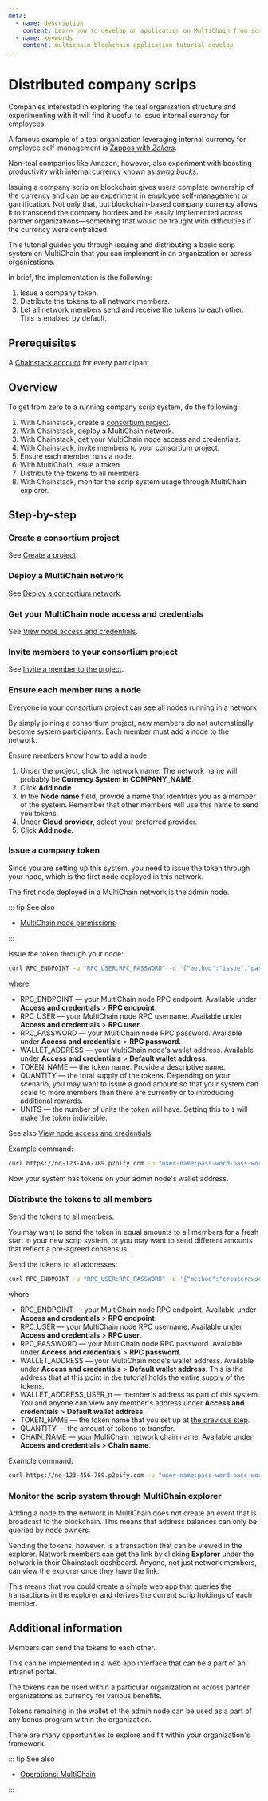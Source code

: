 ```yaml
---
meta:
  - name: description
    content: Learn how to develop an application on MultiChain from scratch by following the distributed company scrips tutorial.
  - name: keywords
    content: multichain blockchain application tutorial develop
---
```


# Distributed company scrips

Companies interested in exploring the teal organization structure and experimenting with it will find it useful to issue internal  currency for employees.

A famous example of a teal organization leveraging internal currency for employee self-management is [Zappos with *Zollars*](https://www.zappos.com/about/stories/employee-happiness-amenities).

Non-teal companies like Amazon, however, also experiment with boosting productivity with internal currency known as *swag bucks*.

Issuing a company scrip on blockchain gives users complete ownership of the currency and can be an experiment in employee self-management or gamification. Not only that, but blockchain-based company currency allows it to transcend the company borders and be easily implemented across partner organizations—something that would be fraught with difficulties if the currency were centralized.

This tutorial guides you through issuing and distributing a basic scrip system on MultiChain that you can implement in an organization or across organizations.

In brief, the implementation is the following:

1. Issue a company token.
1. Distribute the tokens to all network members.
1. Let all network members send and receive the tokens to each other. This is enabled by default.

## Prerequisites

A <a href="https://console.chainstack.com/" target="_blank">Chainstack account</a> for every participant.

## Overview

To get from zero to a running company scrip system, do the following:

1. With Chainstack, create a [consortium project](/glossary/consortium-project).
1. With Chainstack, deploy a MultiChain network.
1. With Chainstack, get your MultiChain node access and credentials.
1. With Chainstack, invite members to your consortium project.
1. Ensure each member runs a node.
1. With MultiChain, issue a token.
1. Distribute the tokens to all members.
1. With Chainstack, monitor the scrip system usage through MultiChain explorer.

## Step-by-step

### Create a consortium project

See [Create a project](/platform/create-a-project).

### Deploy a MultiChain network

See [Deploy a consortium network](/platform/deploy-a-consortium-network).

### Get your MultiChain node access and credentials

See [View node access and credentials](/platform/view-node-access-and-credentials).

### Invite members to your consortium project

See [Invite a member to the project](/platform/invite-a-member-to-the-project).

### Ensure each member runs a node

Everyone in your consortium project can see all nodes running in a network.

By simply joining a consortium project, new members do not automatically become system participants. Each member must add a node to the network.

Ensure members know how to add a node:

1. Under the project, click the network name. The network name will probably be **Currency System in COMPANY_NAME**.
1. Click **Add node**.
1. In the **Node name** field, provide a name that identifies you as a member of the system. Remember that other members will use this name to send you tokens.
1. Under **Cloud provider**, select your preferred provider.
1. Click **Add node**.

### Issue a company token

Since you are setting up this system, you need to issue the token through your node, which is the first node deployed in this network.

The first node deployed in a MultiChain network is the admin node.

::: tip See also

* [MultiChain node permissions](/operations/multichain/node-permissions)

:::

Issue the token through your node:

``` sh
curl RPC_ENDPOINT -u "RPC_USER:RPC_PASSWORD" -d '{"method":"issue","params":["WALLET_ADDRESS","TOKEN_NAME",QUANTITY,UNITS],"id":1}'
```

where

* RPC_ENDPOINT — your MultiChain node RPC endpoint. Available under **Access and credentials** > **RPC endpoint**.
* RPC_USER — your MultiChain node RPC username. Available under **Access and credentials** > **RPC user**.
* RPC_PASSWORD — your MultiChain node RPC password. Available under **Access and credentials** > **RPC password**.
* WALLET_ADDRESS — your MultiChain node's wallet address. Available under **Access and credentials** > **Default wallet address**.
* TOKEN_NAME — the token name. Provide a descriptive name.
* QUANTITY — the total supply of the tokens. Depending on your scenario, you may want to issue a good amount so that your system can scale to more members than there are currently or to introducing additional rewards.
* UNITS — the number of units the token will have. Setting this to `1` will make the token indivisible.

See also [View node access and credentials](/platform/view-node-access-and-credentials).

Example command:

``` sh
curl https://nd-123-456-789.p2pify.com -u "user-name:pass-word-pass-word-pass-word" -d '{"method":"issue","params":["123abcdiZmJnQr9vmj8yiucbYNabD6X8vKkBUW","company-token",500,1],"id":1}'
```

Now your system has tokens on your admin node's wallet address.

### Distribute the tokens to all members

Send the tokens to all members.

You may want to send the token in equal amounts to all members for a fresh start in your new scrip system, or you may want to send different amounts that reflect a pre-agreed consensus.

Send the tokens to all addresses:

``` sh
curl RPC_ENDPOINT -u "RPC_USER:RPC_PASSWORD" -d '{"method":"createrawsendfrom","params":["WALLET_ADDRESS",{"WALLET_ADDRESS_USER_n":{"TOKEN_NAME":QUANTITY},"WALLET_ADDRESS_USER_n":{"TOKEN_NAME":QUANTITY},"WALLET_ADDRESS_USER_n":{"TOKEN_NAME":QUANTITY}},[],"send"],"id":2}'
```

where

* RPC_ENDPOINT — your MultiChain node RPC endpoint. Available under **Access and credentials** > **RPC endpoint**.
* RPC_USER — your MultiChain node RPC username. Available under **Access and credentials** > **RPC user**.
* RPC_PASSWORD — your MultiChain node RPC password. Available under **Access and credentials** > **RPC password**.
* WALLET_ADDRESS — your MultiChain node's wallet address. Available under **Access and credentials** > **Default wallet address**. This is the address that at this point in the tutorial holds the entire supply of the tokens.
* WALLET_ADDRESS_USER_n — member's address as part of this system. You and anyone can view any member's address under **Access and credentials** > **Default wallet address**.
* TOKEN_NAME — the token name that you set up at [the previous step](#issue-a-company-token).
* QUANTITY — the amount of tokens to transfer.
* CHAIN_NAME — your MultiChain network chain name. Available under **Access and credentials** > **Chain name**.

Example command:

``` sh
curl https://nd-123-456-789.p2pify.com -u "user-name:pass-word-pass-word-pass-word" -d '{"method":"createrawsendfrom","params":["123abcdiZmJnQr9vmj8yiucbYNabD6X8vKkBUW",{"1ABC2aBCXxXC1Q2zSinXSxbD7zLANs3jc8RPYn6":{"company-token":10},"1Ab2jTzTFw1aJvcYMD3GcNpZcziXBFdyUGsBvC":{"company-token":10},"1Ab2CSx43hHhBSrozJitfkXf3jefT5ZvG6EgvS":{"company-token":10}},[],"send"],"id":2}'
```

### Monitor the scrip system through MultiChain explorer

Adding a node to the network in MultiChain does not create an event that is broadcast to the blockchain. This means that address balances can only be queried by node owners.

Sending the tokens, however, is a transaction that can be viewed in the explorer. Network members can get the link by clicking **Explorer** under the network in their Chainstack dashboard. Anyone, not just network members, can view the explorer once they have the link.

This means that you could create a simple web app that queries the transactions in the explorer and derives the current scrip holdings of each member.

## Additional information

Members can send the tokens to each other.

This can be implemented in a web app interface that can be a part of an intranet portal.

The tokens can be used within a particular organization or across partner organizations as currency for various benefits.

Tokens remaining in the wallet of the admin node can be used as a part of any bonus program within the organization.

There are many opportunities to explore and fit within your organization's framework.

::: tip See also

* [Operations: MultiChain](/operations/multichain/)

:::
